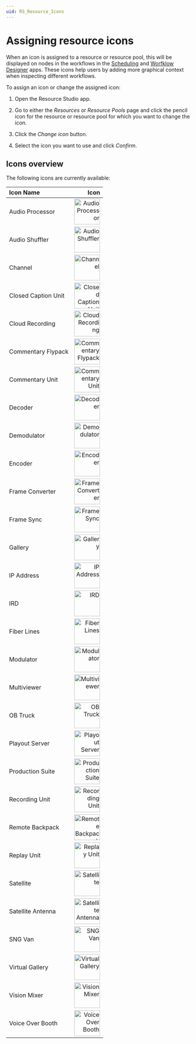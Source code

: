 ```yaml
---
uid: RS_Resource_Icons
---
```


# Assigning resource icons

When an icon is assigned to a resource or resource pool, this will be displayed on nodes in the workflows in the [Scheduling](xref:MO_Scheduling) and [Worfklow Designer](xref:MO_Workflow_Designer) apps. These icons help users by adding more graphical context when inspecting different workflows.

To assign an icon or change the assigned icon:

1. Open the Resource Studio app.

1. Go to either the *Resources* or *Resource Pools* page and click the pencil icon for the resource or resource pool for which you want to change the icon.

1. Click the *Change icon* button.

1. Select the icon you want to use and click *Confirm*.

## Icons overview

The following icons are currently available:

| Icon Name | Icon |
|:--|--:|
| Audio Processor | <img src="~/solutions/images/RS_Audio_Processor.svg" alt="Audio Processor" style="width:70px;"/> |
| Audio Shuffler | <img src="~/solutions/images/RS_Audio_Shuffler.svg" alt="Audio Shuffler" style="width:70px;"/> |
| Channel | <img src="~/solutions/images/RS_Channel.svg" alt="Channel" style="width:70px;"/> |
| Closed Caption Unit | <img src="~/solutions/images/RS_Closed_Caption_Unit.svg" alt="Closed Caption Unit" style="width:70px;"/> |
| Cloud Recording | <img src="~/solutions/images/RS_Cloud_Recording.svg" alt="Cloud Recording" style="width:70px;"/> |
| Commentary Flypack | <img src="~/solutions/images/RS_Commentary_Flypack.svg" alt="Commentary Flypack" style="width:70px;"/> |
| Commentary Unit | <img src="~/solutions/images/RS_Commentary_Unit.svg" alt="Commentary Unit" style="width:70px;"/> |
| Decoder | <img src="~/solutions/images/RS_Decoder.svg" alt="Decoder" style="width:70px;"/> |
| Demodulator | <img src="~/solutions/images/RS_Demodulator.svg" alt="Demodulator" style="width:70px;"/> |
| Encoder | <img src="~/solutions/images/RS_Encoder.svg" alt="Encoder" style="width:70px;"/> |
| Frame Converter | <img src="~/solutions/images/RS_Frame_Converter.svg" alt="Frame Converter" style="width:70px;"/> |
| Frame Sync | <img src="~/solutions/images/RS_Frame_Sync.svg" alt="Frame Sync" style="width:70px;"/> |
| Gallery | <img src="~/solutions/images/RS_Gallery.svg" alt="Gallery" style="width:70px;"/> |
| IP Address | <img src="~/solutions/images/RS_IP_Address.svg" alt="IP Address" style="width:70px;"/> |
| IRD | <img src="~/solutions/images/RS_IRD.svg" alt="IRD" style="width:70px;"/> |
| Fiber Lines | <img src="~/solutions/images/RS_Fiber_Lines.svg" alt="Fiber Lines" style="width:70px;"/> |
| Modulator | <img src="~/solutions/images/RS_Modulator.svg" alt="Modulator" style="width:70px;"/> |
| Multiviewer | <img src="~/solutions/images/RS_Multiviewer.svg" alt="Multiviewer" style="width:70px;"/> |
| OB Truck | <img src="~/solutions/images/RS_OB_Truck.svg" alt="OB Truck" style="width:70px;"/> |
| Playout Server | <img src="~/solutions/images/RS_Playout_Server.svg" alt="Playout Server" style="width:70px;"/> |
| Production Suite | <img src="~/solutions/images/RS_Production_Suite.svg" alt="Production Suite" style="width:70px;"/> |
| Recording Unit | <img src="~/solutions/images/RS_Recording_Unit.svg" alt="Recording Unit" style="width:70px;"/> |
| Remote Backpack | <img src="~/solutions/images/RS_Remote_Backpack.svg" alt="Remote Backpack" style="width:70px;"/> |
| Replay Unit | <img src="~/solutions/images/RS_Replay_Unit.svg" alt="Replay Unit" style="width:70px;"/> |
| Satellite | <img src="~/solutions/images/RS_Satellite.svg" alt="Satellite" style="width:70px;"/> |
| Satellite Antenna | <img src="~/solutions/images/RS_Satellite_Antenna.svg" alt="Satellite Antenna" style="width:70px;"/> |
| SNG Van | <img src="~/solutions/images/RS_SNG_Van.svg" alt="SNG Van" style="width:70px;"/> |
| Virtual Gallery | <img src="~/solutions/images/RS_Virtual_Gallery.svg" alt="Virtual Gallery" style="width:70px;"/> |
| Vision Mixer | <img src="~/solutions/images/RS_Vision_Mixer.svg" alt="Vision Mixer" style="width:70px;"/> |
| Voice Over Booth | <img src="~/solutions/images/RS_Voice_Over_Booth.svg" alt="Voice Over Booth" style="width:70px;"/> |

